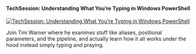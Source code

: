 ﻿#### TechSession: Understanding What You’re Typing in Windows PowerShell

[![TechSession: Understanding What You’re Typing in Windows PowerShell](https://i4.ytimg.com/vi/OwH1oqUb-No/hqdefault.jpg "TechSession: Understanding What You’re Typing in Windows PowerShell")](https://www.youtube.com/watch?v=OwH1oqUb-No)

Join Tim Warner where he examines stuff like aliases, positional parameters, and the pipeline, and actually learn how it all works under the hood instead simply typing and praying.


